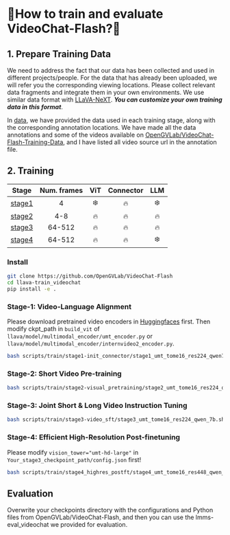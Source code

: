 # 👀How to train and evaluate VideoChat-Flash?🦜


## 1. Prepare Training Data


We need to address the fact that our data has been collected and used in different projects/people. For the data that has already been uploaded, we will refer you the corresponding viewing locations. Please collect relevant data fragments and integrate them in your own environments. We use similar data format with [LLaVA-NeXT](https://github.com/LLaVA-VL/LLaVA-NeXT/tree/main/scripts/train). ***You can customize your own training data in this format***.


In [data](.data), we have provided the data used in each training stage, along with the corresponding annotation locations. We have made all the data annotations and some of the videos available on [OpenGVLab/VideoChat-Flash-Training-Data](https://huggingface.co/datasets/OpenGVLab/VideoChat-Flash-Training-Data), and I have listed all video source url in the annotation file.


## 2. Training


| Stage | Num. frames | ViT | Connector | LLM |
|--------|:-------:|:------:|:------:|:------:|
| [stage1](scripts/train/stage1-init_connector) | 4 | :snowflake: | :fire: | :snowflake: | 
| [stage2](scripts/train/stage2-visual_pretraining) | 4-8 | :fire: | :fire: | :fire: |
| [stage3](scripts/train/stage3-video_sft) | 64-512 | :fire: | :fire: | :fire: |
| [stage4](scripts/train/stage4_highres_postft) | 64-512 | :fire: | :fire: | :snowflake: | 

### Install

```bash
git clone https://github.com/OpenGVLab/VideoChat-Flash
cd llava-train_videochat
pip install -e .
```

### Stage-1: Video-Language Alignment

Please download pretrained video encoders in [Huggingfaces](https://huggingface.co/OpenGVLab/Video_Encoders_for_Training_VideoChat-Flash) first. Then modify ckpt_path in `build_vit` of `llava/model/multimodal_encoder/umt_encoder.py` or `llava/model/multimodal_encoder/internvideo2_encoder.py`.
```bash
bash scripts/train/stage1-init_connector/stage1_umt_tome16_res224_qwen7b.sh
```
### Stage-2: Short Video Pre-training
```bash
bash scripts/train/stage2-visual_pretraining/stage2_umt_tome16_res224_qwen_7b.sh
```
### Stage-3: Joint Short & Long Video Instruction Tuning
```bash
bash scripts/train/stage3-video_sft/stage3_umt_tome16_res224_qwen_7b.sh
```

### Stage-4: Efficient High-Resolution Post-finetuning
Please modify `vision_tower="umt-hd-large"` in `Your_stage3_checkpoint_path/config.json` first!
```bash
bash scripts/train/stage4_highres_postft/stage4_umt_tome16_res448_qwen_7b.sh
```

## Evaluation

Overwrite your checkpoints directory with the configurations and Python files from OpenGVLab/VideoChat-Flash, and then you can use the lmms-eval_videochat we provided for evaluation.
